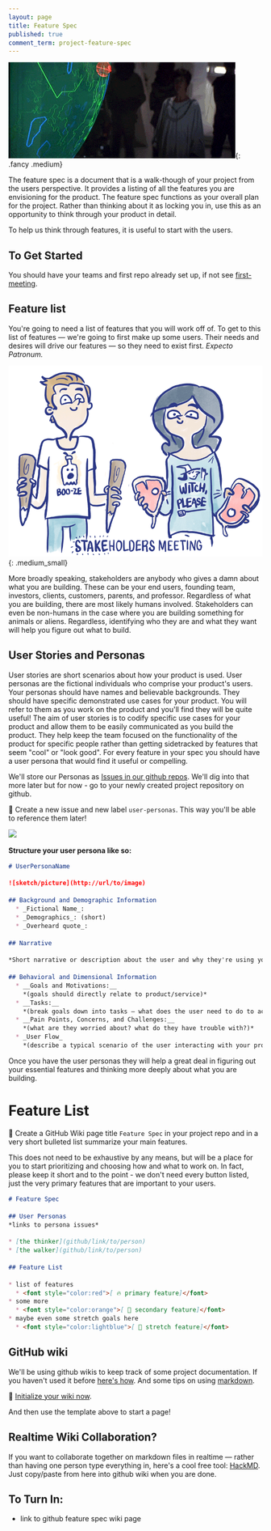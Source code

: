 ```yaml
---
layout: page
title: Feature Spec
published: true
comment_term: project-feature-spec
---
```



![](img/feature_spec.gif){: .fancy .medium}


The feature spec is a document that is a walk-though of your project from the users perspective. It provides a listing of all the features you are envisioning for the product. The feature spec functions as your overall plan for the project. Rather than thinking about it as locking you in, use this as an opportunity to think through your product in detail.

To help us think through features, it is useful to start with the users.


## To Get Started

You should have your teams and first repo already set up, if not see [first-meeting](first-meeting).


## Feature list

You're going to need a list of features that you will work off of. To get to this list of features — we're going to first make up some users. Their needs and desires will drive our features — so they need to exist first. *Expecto Patronum.*

![](img/stakeholders-meeting.gif){: .medium_small}

More broadly speaking, stakeholders are anybody who gives a damn about what you are building. These can be your end users, founding team, investors, clients, customers, parents, and professor. Regardless of what you are building, there are most likely humans involved. Stakeholders can even be non-humans in the case where you are building something for animals or aliens. Regardless, identifying who they are and what they want will help you figure out what to build.

## User Stories and Personas

User stories are short scenarios about how your product is used.  User personas are the fictional individuals who comprise your product's users.  Your personas should have names and believable backgrounds.  They should have specific demonstrated use cases for your product.  You will refer to them as you work on the product and you'll find they will be quite useful!  The aim of user stories is to codify specific use cases for your product and allow them to be easily communicated as you build the product.  They help keep the team focused on the functionality of the product for specific people rather than getting sidetracked by features that seem "cool" or "look good".  For every feature in your spec you should have a user persona that would find it useful or compelling.

We'll store our Personas as [Issues in our github repos](https://help.github.com/articles/creating-an-issue/). We'll dig into that more later but for now - go to your newly created project repository on github. 

🚀 Create a new issue and new label `user-personas`.  This way you'll be able to reference them later!

![](img/user-personas.jpg)

__Structure your user persona like so:__

```markdown
# UserPersonaName

![sketch/picture](http://url/to/image)

## Background and Demographic Information
  * _Fictional Name_:
  * _Demographics_: (short)
  * _Overheard quote_:

## Narrative

*Short narrative or description about the user and why they're using your product/service (try to capture their attitudes, needs, problems/concerns, and experience)*

## Behavioral and Dimensional Information
  * __Goals and Motivations:__
    *(goals should directly relate to product/service)*
  * __Tasks:__
    *(break goals down into tasks — what does the user need to do to accomplish a particular goal)*
  * __Pain Points, Concerns, and Challenges:__
    *(what are they worried about? what do they have trouble with?)*
  * _User Flow_
    *(describe a typical scenario of the user interacting with your product – this is a short ordered list of actions)*
```

Once you have the user personas they will help a great deal in figuring out your essential features and thinking more deeply about what you are building.

# Feature List 

🚀 Create a GitHub Wiki page title `Feature Spec` in your project repo and in a very short bulleted list summarize your main features.

This does not need to be exhaustive by any means, but will be a place for you to start prioritizing and choosing how and what to work on. In fact, please keep it short and to the point - we don't need every button listed, just the very primary features that are important to your users.

```markdown
# Feature Spec

## User Personas
*links to persona issues*

* [the thinker](github/link/to/person)
* [the walker](github/link/to/person)

## Feature List

* list of features
  * <font style="color:red">[ 🔥 primary feature]</font>
* some more
  * <font style="color:orange">[ 💼 secondary feature]</font>
* maybe even some stretch goals here
  * <font style="color:lightblue">[ 🏹 stretch feature]</font>

```

## GitHub wiki

We'll be using github wikis to keep track of some project documentation. If you haven't used it before [here's how](https://help.github.com/articles/about-github-wikis/). And some tips on using [markdown](https://guides.github.com/features/mastering-markdown/).

🚀 [Initialize your wiki now](https://help.github.com/articles/about-github-wikis/).

And then use the template above to start a page!

## Realtime Wiki Collaboration? 

If you want to collaborate together on markdown files in realtime — rather than having one person type everything in, here's a cool free tool: [HackMD](https://hackmd.io).   Just copy/paste from here into github wiki when you are done. 


## To Turn In:

* link to github feature spec wiki page
